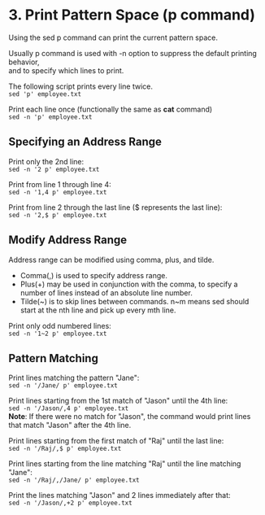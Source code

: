 # 3. Print Pattern Space (p command)

Using the sed p command can print the current pattern space.

Usually p command is used with -n option to suppress the default printing behavior,  
and to specify which lines to print.

The following script prints every line twice.  
`sed 'p' employee.txt`

Print each line once (functionally the same as **cat** command)  
`sed -n 'p' employee.txt`

## Specifying an Address Range

Print only the 2nd line:  
`sed -n '2 p' employee.txt`

Print from line 1 through line 4:  
`sed -n '1,4 p' employee.txt`

Print from line 2 through the last line ($ represents the last line):  
`sed -n '2,$ p' employee.txt`

## Modify Address Range

Address range can be modified using comma, plus, and tilde.

- Comma(,) is used to specify address range.
- Plus(+) may be used in conjunction with the comma, to specify a number of lines instead of an absolute line number.
- Tilde(~) is to skip lines between commands. n~m means sed should start at the nth line and pick up every mth line.

Print only odd numbered lines:  
`sed -n '1~2 p' employee.txt`

## Pattern Matching

Print lines matching the pattern "Jane":  
`sed -n '/Jane/ p' employee.txt`

Print lines starting from the 1st match of "Jason" until the 4th line:  
`sed -n '/Jason/,4 p' employee.txt`  
**Note**: If there were no match for "Jason", the command would print lines that match "Jason" after the 4th line.

Print lines starting from the first match of "Raj" until the last line:  
`sed -n '/Raj/,$ p' employee.txt`

Print lines starting from the line matching "Raj" until the line matching "Jane":  
`sed -n '/Raj/,/Jane/ p' employee.txt`

Print the lines matching "Jason" and 2 lines immediately after that:  
`sed -n '/Jason/,+2 p' employee.txt`
